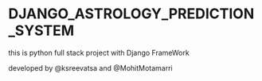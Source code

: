 # DJANGO_ASTROLOGY_PREDICTION_SYSTEM
this is python full stack project with Django FrameWork


developed by @ksreevatsa and @MohitMotamarri
